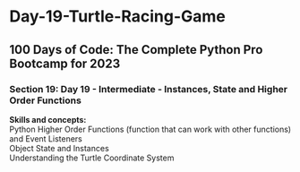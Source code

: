 # Day-19-Turtle-Racing-Game
<h2>100 Days of Code: The Complete Python Pro Bootcamp for 2023</h2>
<h3>Section 19: Day 19 - Intermediate - Instances, State and Higher Order Functions</h3>
<b>Skills and concepts:</b><br>
Python Higher Order Functions (function that can work with other functions) and Event Listeners<br>
Object State and Instances<br>
Understanding the Turtle Coordinate System<br>
